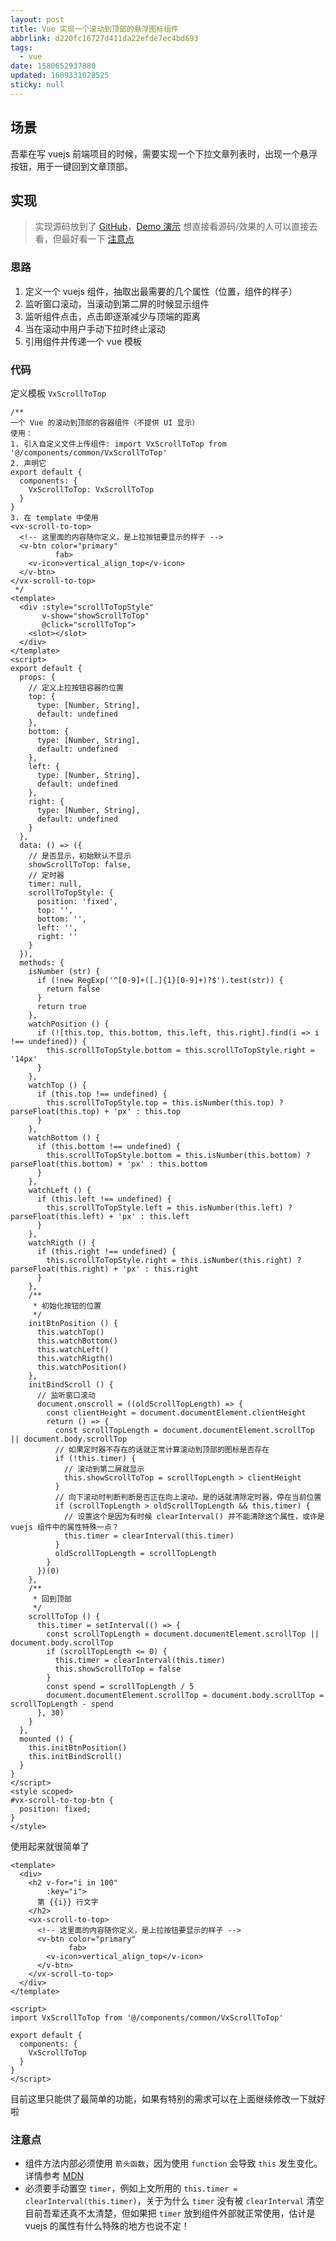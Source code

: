 ```yaml
---
layout: post
title: Vue 实现一个滚动到顶部的悬浮图标组件
abbrlink: d220fc16727d411da22efde7ec4bd693
tags:
  - vue
date: 1580652937880
updated: 1609331028525
sticky: null
---
```


## 场景

吾辈在写 vuejs 前端项目的时候，需要实现一个下拉文章列表时，出现一个悬浮按钮，用于一键回到文章顶部。

## 实现

> 实现源码放到了 [GitHub](https://github.com/rxliuli/vue-scroll-to-top-component)，[Demo 演示](https://vue-scroll-to-top-component.rxliuli.com) 想直接看源码/效果的人可以直接去看，但最好看一下 [注意点](#注意点)

### 思路

1. 定义一个 vuejs 组件，抽取出最需要的几个属性（位置，组件的样子）
2. 监听窗口滚动，当滚动到第二屏的时候显示组件
3. 监听组件点击，点击即逐渐减少与顶端的距离
4. 当在滚动中用户手动下拉时终止滚动
5. 引用组件并传递一个 vue 模板

### 代码

定义模板 `VxScrollToTop`

```vuejs
/**
一个 Vue 的滚动到顶部的容器组件（不提供 UI 显示）
使用：
1. 引入自定义文件上传组件: import VxScrollToTop from '@/components/common/VxScrollToTop'
2. 声明它
export default {
  components: {
    VxScrollToTop: VxScrollToTop
  }
}
3. 在 template 中使用
<vx-scroll-to-top>
  <!-- 这里面的内容随你定义，是上拉按钮要显示的样子 -->
  <v-btn color="primary"
          fab>
    <v-icon>vertical_align_top</v-icon>
  </v-btn>
</vx-scroll-to-top>
 */
<template>
  <div :style="scrollToTopStyle"
       v-show="showScrollToTop"
       @click="scrollToTop">
    <slot></slot>
  </div>
</template>
<script>
export default {
  props: {
    // 定义上拉按钮容器的位置
    top: {
      type: [Number, String],
      default: undefined
    },
    bottom: {
      type: [Number, String],
      default: undefined
    },
    left: {
      type: [Number, String],
      default: undefined
    },
    right: {
      type: [Number, String],
      default: undefined
    }
  },
  data: () => ({
    // 是否显示，初始默认不显示
    showScrollToTop: false,
    // 定时器
    timer: null,
    scrollToTopStyle: {
      position: 'fixed',
      top: '',
      bottom: '',
      left: '',
      right: ''
    }
  }),
  methods: {
    isNumber (str) {
      if (!new RegExp('^[0-9]+([.]{1}[0-9]+)?$').test(str)) {
        return false
      }
      return true
    },
    watchPosition () {
      if (![this.top, this.bottom, this.left, this.right].find(i => i !== undefined)) {
        this.scrollToTopStyle.bottom = this.scrollToTopStyle.right = '14px'
      }
    },
    watchTop () {
      if (this.top !== undefined) {
        this.scrollToTopStyle.top = this.isNumber(this.top) ? parseFloat(this.top) + 'px' : this.top
      }
    },
    watchBottom () {
      if (this.bottom !== undefined) {
        this.scrollToTopStyle.bottom = this.isNumber(this.bottom) ? parseFloat(this.bottom) + 'px' : this.bottom
      }
    },
    watchLeft () {
      if (this.left !== undefined) {
        this.scrollToTopStyle.left = this.isNumber(this.left) ? parseFloat(this.left) + 'px' : this.left
      }
    },
    watchRigth () {
      if (this.right !== undefined) {
        this.scrollToTopStyle.right = this.isNumber(this.right) ? parseFloat(this.right) + 'px' : this.right
      }
    },
    /**
     * 初始化按钮的位置
     */
    initBtnPosition () {
      this.watchTop()
      this.watchBottom()
      this.watchLeft()
      this.watchRigth()
      this.watchPosition()
    },
    initBindScroll () {
      // 监听窗口滚动
      document.onscroll = ((oldScrollTopLength) => {
        const clientHeight = document.documentElement.clientHeight
        return () => {
          const scrollTopLength = document.documentElement.scrollTop || document.body.scrollTop
          // 如果定时器不存在的话就正常计算滚动到顶部的图标是否存在
          if (!this.timer) {
            // 滚动到第二屏就显示
            this.showScrollToTop = scrollTopLength > clientHeight
          }
          // 向下滚动时判断判断是否正在向上滚动，是的话就清除定时器，停在当前位置
          if (scrollTopLength > oldScrollTopLength && this.timer) {
            // 设置这个是因为有时候 clearInterval() 并不能清除这个属性，或许是 vuejs 组件中的属性特殊一点？
            this.timer = clearInterval(this.timer)
          }
          oldScrollTopLength = scrollTopLength
        }
      })(0)
    },
    /**
     * 回到顶部
     */
    scrollToTop () {
      this.timer = setInterval(() => {
        const scrollTopLength = document.documentElement.scrollTop || document.body.scrollTop
        if (scrollTopLength <= 0) {
          this.timer = clearInterval(this.timer)
          this.showScrollToTop = false
        }
        const spend = scrollTopLength / 5
        document.documentElement.scrollTop = document.body.scrollTop = scrollTopLength - spend
      }, 30)
    }
  },
  mounted () {
    this.initBtnPosition()
    this.initBindScroll()
  }
}
</script>
<style scoped>
#vx-scroll-to-top-btn {
  position: fixed;
}
</style>
```

使用起来就很简单了

```vuejs
<template>
  <div>
    <h2 v-for="i in 100"
        :key="i">
      第 {{i}} 行文字
    </h2>
    <vx-scroll-to-top>
      <!-- 这里面的内容随你定义，是上拉按钮要显示的样子 -->
      <v-btn color="primary"
             fab>
        <v-icon>vertical_align_top</v-icon>
      </v-btn>
    </vx-scroll-to-top>
  </div>
</template>

<script>
import VxScrollToTop from '@/components/common/VxScrollToTop'

export default {
  components: {
    VxScrollToTop
  }
}
</script>
```

目前这里只能供了最简单的功能，如果有特别的需求可以在上面继续修改一下就好啦

### 注意点

- 组件方法内部必须使用 `箭头函数`，因为使用 `function` 会导致 `this` 发生变化。详情参考 [MDN](https://developer.mozilla.org/zh-CN/docs/Web/JavaScript/Reference/Functions/Arrow_functions)
- 必须要手动置空 `timer`，例如上文所用的 `this.timer = clearInterval(this.timer)`，关于为什么 `timer` 没有被 `clearInterval` 清空目前吾辈还真不太清楚，但如果把 `timer` 放到组件外部就正常使用，估计是 vuejs 的属性有什么特殊的地方也说不定！
